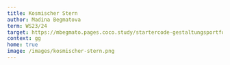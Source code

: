 ```yaml
---
title: Kosmischer Stern
author: Madina Begmatova
term: WS23/24
target: https://mbegmato.pages.coco.study/startercode-gestaltungsportfolio-ws202324/result-punkt-linie-flaeche/
context: gg
home: true
image: /images/kosmischer-stern.png
---
```

